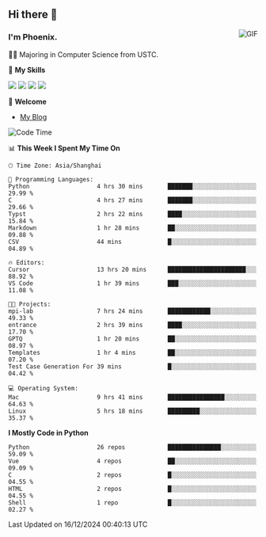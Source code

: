 ## Hi there 👋
<img align="right" alt="GIF" src="https://raw.githubusercontent.com/JoeyBling/JoeyBling/master/pic/pusheencode.gif" />

### I'm Phoenix.

👨‍🎓 Majoring in Computer Science from USTC.

🌟 **My Skills**

![](https://img.shields.io/badge/-Python-3e74a2?style=flat-square&logo=Python&logoColor=fff)
![](https://img.shields.io/badge/-C++-9f62a5?style=flat&logo=cplusplus&logoColor=white)
![](https://img.shields.io/badge/-Linux-185886?style=flat-square&logo=Linux&logoColor=fff)
![](https://img.shields.io/badge/-Rust-ff4136?style=flat-square&logo=Rust&logoColor=fff)

💬 **Welcome**

- [My Blog](https://ysy-phoenix.github.io/)

<!--START_SECTION:waka-->
![Code Time](http://img.shields.io/badge/Code%20Time-1%2C034%20hrs%201%20min-blue)

📊 **This Week I Spent My Time On** 

```text
🕑︎ Time Zone: Asia/Shanghai

💬 Programming Languages: 
Python                   4 hrs 30 mins       ███████░░░░░░░░░░░░░░░░░░   29.99 % 
C                        4 hrs 27 mins       ███████░░░░░░░░░░░░░░░░░░   29.66 % 
Typst                    2 hrs 22 mins       ████░░░░░░░░░░░░░░░░░░░░░   15.84 % 
Markdown                 1 hr 28 mins        ██░░░░░░░░░░░░░░░░░░░░░░░   09.88 % 
CSV                      44 mins             █░░░░░░░░░░░░░░░░░░░░░░░░   04.89 % 

🔥 Editors: 
Cursor                   13 hrs 20 mins      ██████████████████████░░░   88.92 % 
VS Code                  1 hr 39 mins        ███░░░░░░░░░░░░░░░░░░░░░░   11.08 % 

🐱‍💻 Projects: 
mpi-lab                  7 hrs 24 mins       ████████████░░░░░░░░░░░░░   49.33 % 
entrance                 2 hrs 39 mins       ████░░░░░░░░░░░░░░░░░░░░░   17.70 % 
GPTQ                     1 hr 20 mins        ██░░░░░░░░░░░░░░░░░░░░░░░   08.97 % 
Templates                1 hr 4 mins         ██░░░░░░░░░░░░░░░░░░░░░░░   07.20 % 
Test Case Generation For 39 mins             █░░░░░░░░░░░░░░░░░░░░░░░░   04.42 % 

💻 Operating System: 
Mac                      9 hrs 41 mins       ████████████████░░░░░░░░░   64.63 % 
Linux                    5 hrs 18 mins       █████████░░░░░░░░░░░░░░░░   35.37 % 
```

**I Mostly Code in Python** 

```text
Python                   26 repos            ███████████████░░░░░░░░░░   59.09 % 
Vue                      4 repos             ██░░░░░░░░░░░░░░░░░░░░░░░   09.09 % 
C                        2 repos             █░░░░░░░░░░░░░░░░░░░░░░░░   04.55 % 
HTML                     2 repos             █░░░░░░░░░░░░░░░░░░░░░░░░   04.55 % 
Shell                    1 repo              █░░░░░░░░░░░░░░░░░░░░░░░░   02.27 % 
```




 Last Updated on 16/12/2024 00:40:13 UTC
<!--END_SECTION:waka-->

<!--
**ysy-phoenix/ysy-phoenix** is a ✨ _special_ ✨ repository because its `README.md` (this file) appears on your GitHub profile.

Here are some ideas to get you started:

- 🔭 I’m currently working on ...
- 🌱 I’m currently learning ...
- 👯 I’m looking to collaborate on ...
- 🤔 I’m looking for help with ...
- 💬 Ask me about ...
- 📫 How to reach me: ...
- 😄 Pronouns: ...
- ⚡ Fun fact: ...
-->
